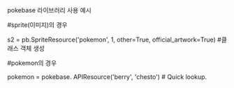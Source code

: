 pokebase 라이브러리 사용 예시

#sprite(이미지)의 경우 

 s2 = pb.SpriteResource('pokemon', 1, other=True, official_artwork=True) #클래스 객체 생성


#pokemon의 경우

pokemon = pokebase. APIResource('berry', 'chesto') # Quick lookup.
